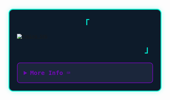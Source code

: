 <div style="font-family: 'Iosevka', monospace; background: #0d1b2a; padding: 25px; border: 3px solid #00f5d4; border-radius: 15px; max-width: 800px; margin: 0 auto; color: #e0fbfc; box-shadow: 0 0 15px rgba(0, 245, 212, 0.3);">
  <p align="center" style="font-size: 28px; color: #00f5d4; margin: 0;">
    <strong><samp>「</samp></strong>
  </p>

  <p align="center" style="margin: 15px 0;">

   [![Typing SVG](https://readme-typing-svg.demolab.com?font=Fira+Code&weight=500&pause=1000&color=F73685&center=true&vCenter=true&width=435&lines=This+is+Shihab+Uddin;JavaScript+Developer;MERN+Stack+Developer;Frontent+Developer;React%2C+Node%2C+Express%2C+MongoDB)](https://git.io/typing-svg)
    
<!--     <samp>
      <b style="font-size: 38px; color: #e0fbfc; letter-spacing: 1px; text-shadow: 0 0 5px #7209b7;">Welcome</b>
      <br />
      This is <span style="color: #7209b7; font-weight: bold; font-size: 32px; background: rgba(114, 9, 183, 0.1); padding: 2px 8px; border-radius: 5px; box-shadow: 0 0 10px rgba(114, 9, 183, 0.5);">Shihab Uddin</span>, Junior Web Developer.
      <br />
    </samp> -->
  </p>

  <p align="right" style="font-size: 28px; color: #00f5d4; margin: 0;">
    <strong><samp>」</samp></strong>
  </p>

  <details align="left" style="margin-top: 25px; border: 2px solid #7209b7; border-radius: 10px; padding: 20px; background: #1b263b;">
    <summary style="cursor: pointer; font-size: 20px; color: #7209b7; font-weight: bold;">
      <samp><b>More Info ⌨️</b></samp>
    </summary>
    <br />
    <p align="center" style="font-size: 16px; margin: 0;">
      <samp>
        [ <a href="https://shihabuddin-repo.vercel.app/" target='blank' style="color: #00f5d4; text-decoration: none; font-weight: bold;">About me</a> •
        <a href="https://shihabuddin-repo.vercel.app/" target='blank' style="color: #00f5d4; text-decoration: none; font-weight: bold;">projects</a> •
        <a href="https://www.linkedin.com/in/shihabuddinreal/" target='blank' style="color: #00f5d4; text-decoration: none; font-weight: bold;">contact</a> ]
      </samp>
    </p>
    <br />
    <div style="max-width: 800px; margin: 0 auto;">
      <table style="width: 100%; text-align: center;">
        <tr>
          <td style="width: 50%; padding: 15px; vertical-align: top;">
            <a href="#github-stats">
              <img
                alt="GitHub Stats"
                src="https://github-readme-stats.vercel.app/api?username=0xRokib&count_private=true&show_icons=true&include_all_commits=true&hide_border=true&theme=radical&custom_title=Code%20Stats&bg_color=0d1b2a&title_color=7209b7&icon_color=00f5d4&text_color=e0fbfc&cache_seconds=86400"
                style="border-radius: 10px; border: 1px solid #00f5d4;"
              />
            </a>
          </td>
          <td style="width: 50%; padding: 15px; vertical-align: top;">
            <a href="#top-languages">
              <img
                alt="Top Languages"
                src="https://github-readme-stats.vercel.app/api/top-langs/?username=0xRokib&langs_count=6&theme=radical&layout=compact&hide_border=true&custom_title=Language%20Mastery&bg_color=0d1b2a&title_color=7209b7&icon_color=00f5d4&text_color=e0fbfc&cache_seconds=86400"
                style="border-radius: 10px; border: 1px solid #00f5d4;"
              />
            </a>
          </td>
        </tr>
        <!-- Enhanced Connect with Me Section -->
        <tr>
          <td colspan="2" style="padding: 15px;">
            <p style="font-size: 20px; color: #7209b7; font-weight: bold; margin: 10px 0;">Connect with Me:</p>
            <p style="display: flex; flex-wrap: wrap; justify-content: center; gap: 10px;">
              <a href="https://www.facebook.com/shihabuddinReal" style="text-decoration: none;">
                <img
                  src="https://i.ibb.co.com/Nn2XD9MK/facebook.png"
                  alt="Facebook"
                   style="width: 24px;"
                />
              </a>
              <a href="https://www.linkedin.com/in/shihabuddinreal/" style="text-decoration: none;">
                <img
                  src="https://i.ibb.co.com/8Djf1mGG/linkedin.png"
                  alt="Linked in"
                  style="width: 24px;"
                />
              </a>
            </p>
          </td>
        </tr>
      </table>
    </div>
  </details>
</div>

